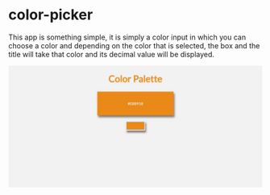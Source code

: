 # color-picker
This app is something simple, it is simply a color input in which you can choose a color and depending on the color that is selected, the box and the title will take that color and its decimal value will be displayed.

![Preview Web App.](https://github.com/JuanWebDeveloper/color-picker/blob/master/images/appPreview.jpeg)